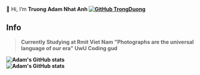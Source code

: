  👋 Hi, I’m <strong>Truong Adam Nhat Anh<strong>
  [![GitHub TrongDuong](https://img.shields.io/github/followers/honghanhh?label=follow&style=social)](https://github.com/GiangTrongDuong)
## Info

> Currently Studying at Rmit Viet Nam
> "Photographs are the universal language of our era"
> UwU Coding gud

![Adam's GitHub stats](https://github-readme-stats.vercel.app/api?username=adamtruong&theme=aura_dark&show_icons=true) <br>
![Adam's GitHub stats](https://github-readme-stats.vercel.app/api/top-langs?username=adamtruong&show_icons=true&locale=en&layout=compact&hide_border=true&theme=aura_dark)

